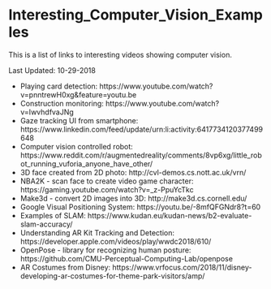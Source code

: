 # Interesting_Computer_Vision_Examples
This is a list of links to interesting videos showing computer vision.

Last Updated: 10-29-2018

<ul>
  <li>
    Playing card detection: https://www.youtube.com/watch?v=pnntrewH0xg&feature=youtu.be
  </li>
  <li>
    Construction monitoring: https://www.youtube.com/watch?v=IwvhdfvaJNg
  </li>
  <li>
    Gaze tracking UI from smartphone: https://www.linkedin.com/feed/update/urn:li:activity:6417734120377499648
  </li>
  <li>
    Computer vision controlled robot: https://www.reddit.com/r/augmentedreality/comments/8vp6xg/little_robot_running_vuforia_anyone_have_other/
  </li>
  <li>
    3D face created from 2D photo: http://cvl-demos.cs.nott.ac.uk/vrn/
  </li>
  <li>
    NBA2K - scan face to create video game character: https://gaming.youtube.com/watch?v=_z-PpuYcTkc
  </li>
  <li>
    Make3d - convert 2D images into 3D: http://make3d.cs.cornell.edu/
  </li>
  <li>
    Google Visual Positioning System: https://youtu.be/-8mfQFGNdr8?t=60
  </li>
  <li>
    Examples of SLAM: https://www.kudan.eu/kudan-news/b2-evaluate-slam-accuracy/
  </li>
  <li>
    Understanding AR Kit Tracking and Detection: https://developer.apple.com/videos/play/wwdc2018/610/
  </li>
  <li>
    OpenPose - library for recognizing human posture: https://github.com/CMU-Perceptual-Computing-Lab/openpose
  </li>
  <li>
    AR Costumes from Disney: https://www.vrfocus.com/2018/11/disney-developing-ar-costumes-for-theme-park-visitors/amp/
  </li>
</ul>
